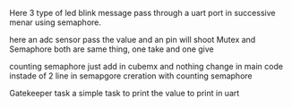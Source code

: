 Here 3 type of led blink message pass through a uart port in successive menar using semaphore.

here an adc sensor pass the value and an pin will shoot Mutex and Semaphore both are same thing, one take and one give

counting semaphore just add in cubemx and nothing change in main code instade of 2 line in semapgore creration with counting semaphore

Gatekeeper task a simple task to print the value to print in uart 
